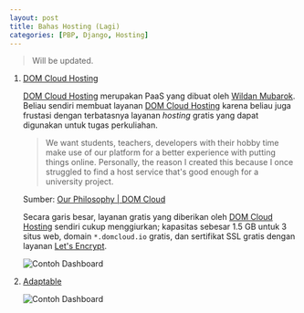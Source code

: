 ```yaml
---
layout: post
title: Bahas Hosting (Lagi)
categories: [PBP, Django, Hosting]
---
```


> Will be updated.

1. [DOM Cloud Hosting]

    [DOM Cloud Hosting] merupakan PaaS yang dibuat oleh [Wildan Mubarok](https://wellosoft.net/). Beliau sendiri membuat layanan [DOM Cloud Hosting] karena beliau juga frustasi dengan terbatasnya layanan *hosting* gratis yang dapat digunakan untuk tugas perkuliahan.

    > We want students, teachers, developers with their hobby time make use of our platform for a better experience with putting things online. Personally, the reason I created this because I once struggled to find a host service that's good enough for a university project.

    Sumber: [Our Philosophy | DOM Cloud](https://domcloud.co/docs/intro/philosophy)

    Secara garis besar, layanan gratis yang diberikan oleh [DOM Cloud Hosting] sendiri cukup menggiurkan; kapasitas sebesar 1.5 GB untuk 3 situs web, domain `*.domcloud.io` gratis, dan sertifikat SSL gratis dengan layanan [Let's Encrypt](https://letsencrypt.org/).

    ![Contoh Dashboard](https://i.ibb.co/TwbSTwD/Screenshot-2023-05-02-06-13-05.jpg)

2. [Adaptable]

    ![Contoh Dashboard](https://i.ibb.co/6RnKVhP/Screenshot-2023-05-02-00-07-01.jpg)

[DOM Cloud Hosting]: https://domcloud.co/
[Adaptable]: https://adaptable.io/
